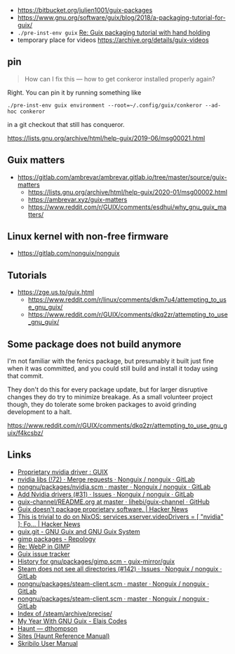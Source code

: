 - https://bitbucket.org/julien1001/guix-packages
- https://www.gnu.org/software/guix/blog/2018/a-packaging-tutorial-for-guix/
- `./pre-inst-env guix` [Re: Guix packaging tutorial with hand holding](https://lists.gnu.org/archive/html/help-guix/2019-05/msg00496.html)
- temporary place for videos https://archive.org/details/guix-videos

## pin

> How can I fix this — how to get conkeror installed properly again?

Right. You can pin it by running something like

`./pre-inst-env guix environment --root=~/.config/guix/conkeror --ad-hoc conkeror`

in a git checkout that still has conqueror.

https://lists.gnu.org/archive/html/help-guix/2019-06/msg00021.html

## Guix matters

- https://gitlab.com/ambrevar/ambrevar.gitlab.io/tree/master/source/guix-matters
  - https://lists.gnu.org/archive/html/help-guix/2020-01/msg00002.html
  - https://ambrevar.xyz/guix-matters
  - https://www.reddit.com/r/GUIX/comments/esdhui/why_gnu_guix_matters/

## Linux kernel with non-free firmware

- https://gitlab.com/nonguix/nonguix

## Tutorials

- https://zge.us.to/guix.html
  - https://www.reddit.com/r/linux/comments/dkm7u4/attempting_to_use_gnu_guix/
  - https://www.reddit.com/r/GUIX/comments/dkq2zr/attempting_to_use_gnu_guix/

## Some package does not build anymore

I'm not familiar with the fenics package, but presumably it built just fine when it was committed, and you could still build and install it today using that commit.

They don't do this for every package update, but for larger disruptive changes they do try to minimize breakage. As a small volunteer project though, they do tolerate some broken packages to avoid grinding development to a halt.

https://www.reddit.com/r/GUIX/comments/dkq2zr/attempting_to_use_gnu_guix/f4kcsbz/

## Links

- [Proprietary nvidia driver : GUIX](https://www.reddit.com/r/GUIX/comments/lhpg87/proprietary_nvidia_driver/)
- [nvidia libs (!72) · Merge requests · Nonguix / nonguix · GitLab](https://gitlab.com/nonguix/nonguix/-/merge_requests/72)
- [nongnu/packages/nvidia.scm · master · Nonguix / nonguix · GitLab](https://gitlab.com/nonguix/nonguix/-/blob/master/nongnu/packages/nvidia.scm)
- [Add Nvidia drivers (#31) · Issues · Nonguix / nonguix · GitLab](https://gitlab.com/nonguix/nonguix/-/issues/31)
- [guix-channel/README.org at master · lihebi/guix-channel · GitHub](https://github.com/lihebi/guix-channel/blob/master/README.org)
- [Guix doesn't package proprietary software. | Hacker News](https://news.ycombinator.com/item?id=19807442)
- [This is trivial to do on NixOS: services.xserver.videoDrivers = \[ &quot;nvidia&quot; \]; Fo... | Hacker News](https://news.ycombinator.com/item?id=19809419)
- [guix.git - GNU Guix and GNU Guix System](https://git.savannah.gnu.org/cgit/guix.git/commit/gnu/packages/gimp.scm?id=0cb4ef1c7f8b2f14f1dfa588949fb16b918731c5)
- [gimp packages - Repology](https://repology.org/project/gimp/packages)
- [Re: WebP in GIMP](https://lists.gnu.org/archive/html/help-guix/2020-02/msg00004.html)
- [Guix issue tracker](https://issues.guix.gnu.org/search?query=gtk+is%3Aopen)
- [History for gnu/packages/gimp.scm - guix-mirror/guix](https://github.com/guix-mirror/guix/commits/0cb4ef1c7f8b2f14f1dfa588949fb16b918731c5/gnu/packages/gimp.scm)
- [Steam does not see all directories (#142) · Issues · Nonguix / nonguix · GitLab](https://gitlab.com/nonguix/nonguix/-/issues/142)
- [nongnu/packages/steam-client.scm · master · Nonguix / nonguix · GitLab](https://gitlab.com/nonguix/nonguix/-/blob/master/nongnu/packages/steam-client.scm)
- [nongnu/packages/steam-client.scm · master · Nonguix / nonguix · GitLab](https://gitlab.com/nonguix/nonguix/-/blob/master/nongnu/packages/steam-client.scm)
- [Index of /steam/archive/precise/](http://repo.steampowered.com/steam/archive/precise/)
- [My Year With GNU Guix - Elais Codes](https://elais.codes/my-year-with-gnu-guix.html)
- [Haunt — dthompson](https://dthompson.us/projects/haunt.html)
- [Sites (Haunt Reference Manual)](https://dthompson.us/manuals/haunt/Sites.html#Sites)
- [Skribilo User Manual](http://www.nongnu.org/skribilo/doc/user-3.html#skribe-syntax)
